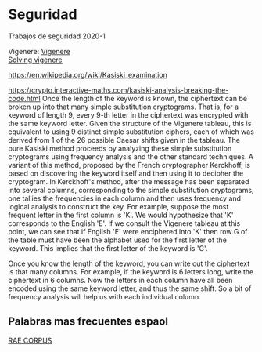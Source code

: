 # Seguridad
Trabajos de seguridad 2020-1

Vigenere: 
[Vigenere](https://pages.mtu.edu/~shene/NSF-4/Tutorial/VIG/Vig-Kasiski.html)  
[Solving vigenere](https://www.it.uu.se/edu/course/homepage/security/vt09/labs/vigenere.html)


https://en.wikipedia.org/wiki/Kasiski_examination


https://crypto.interactive-maths.com/kasiski-analysis-breaking-the-code.html
Once the length of the keyword is known, the ciphertext can be broken up into that many simple substitution cryptograms. That is, for a keyword of length 9, every 9-th letter in the ciphertext was encrypted with the same keyword letter. Given the structure of the Vigenere tableau, this is equivalent to using 9 distinct simple substitution ciphers, each of which was derived from 1 of the 26 possible Caesar shifts given in the tableau. The pure Kasiski method proceeds by analyzing these simple substitution cryptograms using frequency analysis and the other standard techniques. A variant of this method, proposed by the French cryptographer Kerckhoff, is based on discovering the keyword itself and then using it to decipher the cryptogram. In Kerckhoff's method, after the message has been separated into several columns, corresponding to the simple substitution cryptograms, one tallies the frequencies in each column and then uses frequency and logical analysis to construct the key. For example, suppose the most frequent letter in the first column is 'K'. We would hypothesize that 'K' corresponds to the English 'E'. If we consult the Vigenere tableau at this point, we can see that if English 'E' were enciphered into 'K' then row G of the table must have been the alphabet used for the first letter of the keyword. This implies that the first letter of the keyword is 'G'. 


Once you know the length of the keyword, you can write out the ciphertext is that many columns. For example, if the keyword is 6 letters long, write the ciphertext in 6 columns. Now the letters in each column have all been encoded using the same keyword letter, and thus the same shift. So a bit of frequency analysis will help us with each individual column.

## Palabras mas frecuentes espaol
[RAE CORPUS](http://corpus.rae.es/lfrecuencias.html)